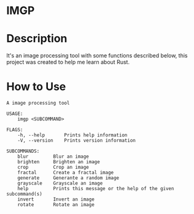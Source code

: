 # IMGP


# Description

It's an image processing tool with some functions described below, this project was created to help me learn about Rust.

# How to Use

```
A image processing tool

USAGE:
    imgp <SUBCOMMAND>

FLAGS:
    -h, --help       Prints help information
    -V, --version    Prints version information

SUBCOMMANDS:
    blur         Blur an image
    brighten     Brighten an image
    crop         Crop an image
    fractal      Create a fractal image
    generate     Generante a random image
    grayscale    Grayscale an image
    help         Prints this message or the help of the given subcommand(s)
    invert       Invert an image
    rotate       Rotate an image
```